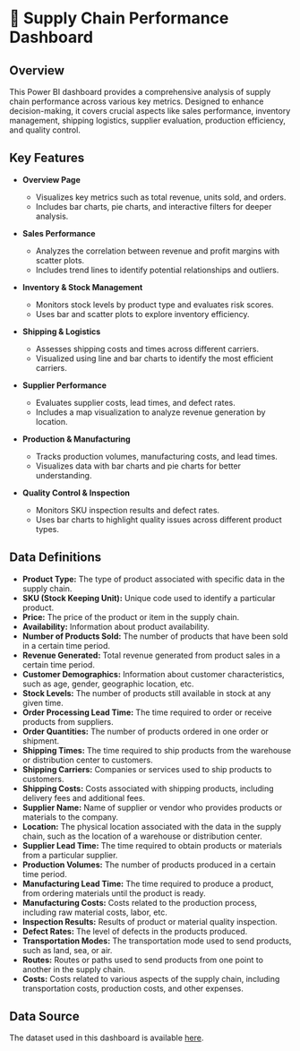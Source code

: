 
# 🚀 Supply Chain Performance Dashboard

## Overview

This Power BI dashboard provides a comprehensive analysis of supply chain performance across various key metrics. Designed to enhance decision-making, it covers crucial aspects like sales performance, inventory management, shipping logistics, supplier evaluation, production efficiency, and quality control.

## Key Features

- **Overview Page**
  - Visualizes key metrics such as total revenue, units sold, and orders.
  - Includes bar charts, pie charts, and interactive filters for deeper analysis.

- **Sales Performance**
  - Analyzes the correlation between revenue and profit margins with scatter plots.
  - Includes trend lines to identify potential relationships and outliers.

- **Inventory & Stock Management**
  - Monitors stock levels by product type and evaluates risk scores.
  - Uses bar and scatter plots to explore inventory efficiency.

- **Shipping & Logistics**
  - Assesses shipping costs and times across different carriers.
  - Visualized using line and bar charts to identify the most efficient carriers.

- **Supplier Performance**
  - Evaluates supplier costs, lead times, and defect rates.
  - Includes a map visualization to analyze revenue generation by location.

- **Production & Manufacturing**
  - Tracks production volumes, manufacturing costs, and lead times.
  - Visualizes data with bar charts and pie charts for better understanding.

- **Quality Control & Inspection**
  - Monitors SKU inspection results and defect rates.
  - Uses bar charts to highlight quality issues across different product types.

## Data Definitions

- **Product Type:** The type of product associated with specific data in the supply chain.
- **SKU (Stock Keeping Unit):** Unique code used to identify a particular product.
- **Price:** The price of the product or item in the supply chain.
- **Availability:** Information about product availability.
- **Number of Products Sold:** The number of products that have been sold in a certain time period.
- **Revenue Generated:** Total revenue generated from product sales in a certain time period.
- **Customer Demographics:** Information about customer characteristics, such as age, gender, geographic location, etc.
- **Stock Levels:** The number of products still available in stock at any given time.
- **Order Processing Lead Time:** The time required to order or receive products from suppliers.
- **Order Quantities:** The number of products ordered in one order or shipment.
- **Shipping Times:** The time required to ship products from the warehouse or distribution center to customers.
- **Shipping Carriers:** Companies or services used to ship products to customers.
- **Shipping Costs:** Costs associated with shipping products, including delivery fees and additional fees.
- **Supplier Name:** Name of supplier or vendor who provides products or materials to the company.
- **Location:** The physical location associated with the data in the supply chain, such as the location of a warehouse or distribution center.
- **Supplier Lead Time:** The time required to obtain products or materials from a particular supplier.
- **Production Volumes:** The number of products produced in a certain time period.
- **Manufacturing Lead Time:** The time required to produce a product, from ordering materials until the product is ready.
- **Manufacturing Costs:** Costs related to the production process, including raw material costs, labor, etc.
- **Inspection Results:** Results of product or material quality inspection.
- **Defect Rates:** The level of defects in the products produced.
- **Transportation Modes:** The transportation mode used to send products, such as land, sea, or air.
- **Routes:** Routes or paths used to send products from one point to another in the supply chain.
- **Costs:** Costs related to various aspects of the supply chain, including transportation costs, production costs, and other expenses.

## Data Source

The dataset used in this dashboard is available [here](https://bit.ly/3MdPjaD).
